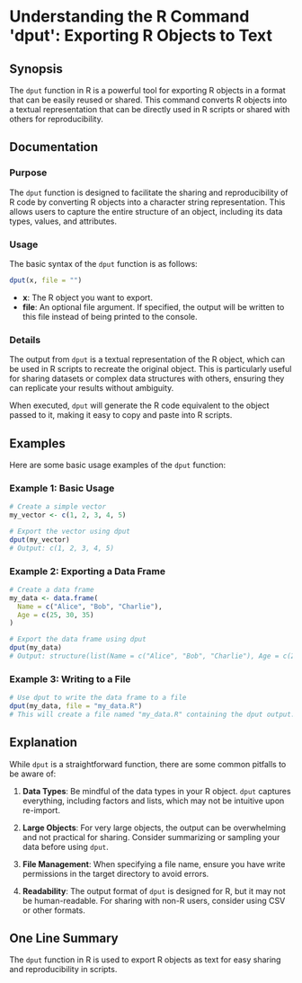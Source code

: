 <!--
Meta Description: # Understanding the R Command 'dput': Exporting R Objects to Text ## Synopsis The `dput` function in R is a powerful tool for exporting R objects in a...
Meta Keywords: dput, data, file, objects, output
-->

# Understanding the R Command 'dput': Exporting R Objects to Text

## Synopsis
The `dput` function in R is a powerful tool for exporting R objects in a format that can be easily reused or shared. This command converts R objects into a textual representation that can be directly used in R scripts or shared with others for reproducibility.

## Documentation
### Purpose
The `dput` function is designed to facilitate the sharing and reproducibility of R code by converting R objects into a character string representation. This allows users to capture the entire structure of an object, including its data types, values, and attributes.

### Usage
The basic syntax of the `dput` function is as follows:

```R
dput(x, file = "")
```

- **x**: The R object you want to export.
- **file**: An optional file argument. If specified, the output will be written to this file instead of being printed to the console.

### Details
The output from `dput` is a textual representation of the R object, which can be used in R scripts to recreate the original object. This is particularly useful for sharing datasets or complex data structures with others, ensuring they can replicate your results without ambiguity.

When executed, `dput` will generate the R code equivalent to the object passed to it, making it easy to copy and paste into R scripts.

## Examples
Here are some basic usage examples of the `dput` function:

### Example 1: Basic Usage
```R
# Create a simple vector
my_vector <- c(1, 2, 3, 4, 5)

# Export the vector using dput
dput(my_vector)
# Output: c(1, 2, 3, 4, 5)
```

### Example 2: Exporting a Data Frame
```R
# Create a data frame
my_data <- data.frame(
  Name = c("Alice", "Bob", "Charlie"),
  Age = c(25, 30, 35)
)

# Export the data frame using dput
dput(my_data)
# Output: structure(list(Name = c("Alice", "Bob", "Charlie"), Age = c(25, 30, 35)), class = "data.frame", row.names = c(NA, -3L))
```

### Example 3: Writing to a File
```R
# Use dput to write the data frame to a file
dput(my_data, file = "my_data.R")
# This will create a file named "my_data.R" containing the dput output.
```

## Explanation
While `dput` is a straightforward function, there are some common pitfalls to be aware of:

1. **Data Types**: Be mindful of the data types in your R object. `dput` captures everything, including factors and lists, which may not be intuitive upon re-import.
   
2. **Large Objects**: For very large objects, the output can be overwhelming and not practical for sharing. Consider summarizing or sampling your data before using `dput`.

3. **File Management**: When specifying a file name, ensure you have write permissions in the target directory to avoid errors.

4. **Readability**: The output format of `dput` is designed for R, but it may not be human-readable. For sharing with non-R users, consider using CSV or other formats.

## One Line Summary
The `dput` function in R is used to export R objects as text for easy sharing and reproducibility in scripts.